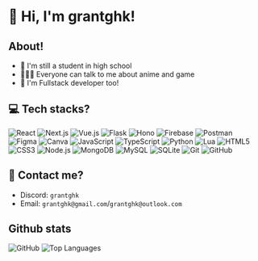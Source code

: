 # 👋 Hi, I'm grantghk!

## About!
- 🏫 I'm still a student in high school
- 🤸🏻‍♂️ Everyone can talk to me about anime and game
- 🏁 I'm Fullstack developer too!


## 💻 Tech stacks?
![React](https://img.shields.io/badge/React-20232A?logo=react&logoColor=61DAFB)
![Next.js](https://img.shields.io/badge/Next.js-000000?logo=nextdotjs&logoColor=white)
![Vue.js](https://img.shields.io/badge/Vue.js-4FC08D?logo=vue.js&logoColor=white)
![Flask](https://img.shields.io/badge/Flask-000000?logo=flask&logoColor=white)
![Hono](https://img.shields.io/badge/hono-00FFF1?logo=hono&logoColor=white)
![Firebase](https://img.shields.io/badge/Firebase-FFCA28?logo=firebase&logoColor=black)
![Postman](https://img.shields.io/badge/Postman-FF6C37?logo=postman&logoColor=white)
![Figma](https://img.shields.io/badge/Figma-F24E1E?logo=figma&logoColor=white)
![Canva](https://img.shields.io/badge/Canva-00C4CC?logo=canva&logoColor=white)
![JavaScript](https://img.shields.io/badge/JavaScript-F7DF1E?logo=javascript&logoColor=black)
![TypeScript](https://img.shields.io/badge/TypeScript-3178C6?logo=typescript&logoColor=white)
![Python](https://img.shields.io/badge/Python-3776AB?logo=python&logoColor=white)
![Lua](https://img.shields.io/badge/Lua-2C2D72?logo=lua&logoColor=white)
![HTML5](https://img.shields.io/badge/HTML5-E34F26?logo=html5&logoColor=white)
![CSS3](https://img.shields.io/badge/CSS3-1572B6?logo=css3&logoColor=white)
![Node.js](https://img.shields.io/badge/Node.js-339933?logo=nodedotjs&logoColor=white)
![MongoDB](https://img.shields.io/badge/MongoDB-47A248?logo=mongodb&logoColor=white)
![MySQL](https://img.shields.io/badge/MySQL-4479A1?logo=mysql&logoColor=white)
![SQLite](https://img.shields.io/badge/SQLite-003B57?logo=sqlite&logoColor=white)
![Git](https://img.shields.io/badge/Git-F05032?logo=git&logoColor=white)
![GitHub](https://img.shields.io/badge/GitHub-181717?logo=github&logoColor=white)

## 📱 Contact me?

- Discord: `grantghk`
- Email: `grantghk@gmail.com`/`grantghk@outlook.com`

## Github stats
![GitHub](https://github-readme-stats.vercel.app/api?username=grantghk&show_icons=true&theme=tokyonight)
![Top Languages](https://github-readme-stats.vercel.app/api/top-langs/?username=grantghk&layout=compact&theme=tokyonight)
